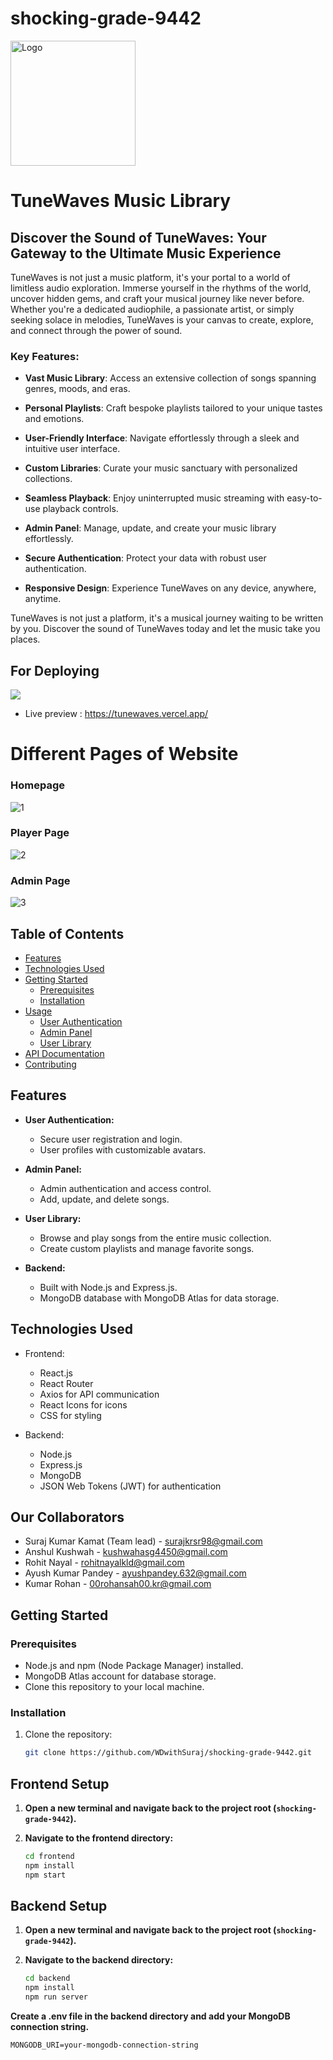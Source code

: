 # shocking-grade-9442

<img src="https://github.com/WDwithSuraj/shocking-grade-9442/assets/119648587/015fcc28-34de-476b-8bc8-69d0e5fe68e1" alt="Logo" width="200" height="200">

# TuneWaves Music Library

## Discover the Sound of TuneWaves: Your Gateway to the Ultimate Music Experience

TuneWaves is not just a music platform, it's your portal to a world of limitless audio exploration. Immerse yourself in the rhythms of the world, uncover hidden gems, and craft your musical journey like never before. Whether you're a dedicated audiophile, a passionate artist, or simply seeking solace in melodies, TuneWaves is your canvas to create, explore, and connect through the power of sound.

### Key Features:

- **Vast Music Library**: Access an extensive collection of songs spanning genres, moods, and eras.

- **Personal Playlists**: Craft bespoke playlists tailored to your unique tastes and emotions.

- **User-Friendly Interface**: Navigate effortlessly through a sleek and intuitive user interface.

- **Custom Libraries**: Curate your music sanctuary with personalized collections.

- **Seamless Playback**: Enjoy uninterrupted music streaming with easy-to-use playback controls.

- **Admin Panel**: Manage, update, and create your music library effortlessly.

- **Secure Authentication**: Protect your data with robust user authentication.

- **Responsive Design**: Experience TuneWaves on any device, anywhere, anytime.

TuneWaves is not just a platform, it's a musical journey waiting to be written by you. Discover the sound of TuneWaves today and let the music take you places.

## For Deploying
![](https://img.shields.io/badge/Netlify-00C7B7?style=for-the-badge&logo=netlify&logoColor=white)


- Live preview : https://tunewaves.vercel.app/

# Different Pages of Website
### Homepage
![1](https://github.com/WDwithSuraj/shocking-grade-9442/assets/119648587/2bf5132e-c63f-4888-a817-f9fafd5ae748)

### Player Page
![2](https://github.com/WDwithSuraj/shocking-grade-9442/assets/119648587/f9a90383-f003-466b-9bd1-d49466c6b412)

### Admin Page
![3](https://github.com/WDwithSuraj/shocking-grade-9442/assets/119648587/104c3f4e-f496-4151-a858-3ec107a1455f)


## Table of Contents

- [Features](#features)
- [Technologies Used](#technologies-used)
- [Getting Started](#getting-started)
  - [Prerequisites](#prerequisites)
  - [Installation](#installation)
- [Usage](#usage)
  - [User Authentication](#user-authentication)
  - [Admin Panel](#admin-panel)
  - [User Library](#user-library)
- [API Documentation](#api-documentation)
- [Contributing](#contributing)

## Features

- **User Authentication:**
  - Secure user registration and login.
  - User profiles with customizable avatars.
  
- **Admin Panel:**
  - Admin authentication and access control.
  - Add, update, and delete songs.
  
- **User Library:**
  - Browse and play songs from the entire music collection.
  - Create custom playlists and manage favorite songs.
  
- **Backend:**
  - Built with Node.js and Express.js.
  - MongoDB database with MongoDB Atlas for data storage.
  
## Technologies Used

- Frontend:
  - React.js
  - React Router
  - Axios for API communication
  - React Icons for icons
  - CSS for styling
  
- Backend:
  - Node.js
  - Express.js
  - MongoDB
  - JSON Web Tokens (JWT) for authentication
 
## Our Collaborators
- Suraj Kumar Kamat (Team lead) - surajkrsr98@gmail.com
- Anshul Kushwah - kushwahasg4450@gmail.com
- Rohit Nayal - rohitnayalkld@gmail.com
- Ayush Kumar Pandey - ayushpandey.632@gmail.com
- Kumar Rohan - 00rohansah00.kr@gmail.com
  
## Getting Started

### Prerequisites

- Node.js and npm (Node Package Manager) installed.
- MongoDB Atlas account for database storage.
- Clone this repository to your local machine.

### Installation

1. Clone the repository:

   ```bash
   git clone https://github.com/WDwithSuraj/shocking-grade-9442.git

 ## Frontend Setup
 
1. **Open a new terminal and navigate back to the project root (`shocking-grade-9442`).**

2. **Navigate to the frontend directory:**

   ```bash
   cd frontend
   npm install
   npm start

  ## Backend Setup

1. **Open a new terminal and navigate back to the project root (`shocking-grade-9442`).**
2. **Navigate to the backend directory:**

   ```bash
   cd backend
   npm install
   npm run server
  **Create a .env file in the backend directory and add your MongoDB connection string.**
  ```
  MONGODB_URI=your-mongodb-connection-string
